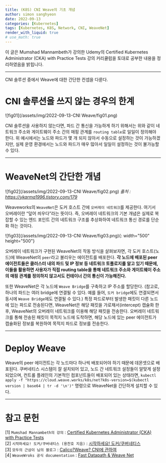 ```yaml
---
title: (K8S) CNI Weave의 기초 개념
author: simon sanghyeon
date: 2022-09-13
categories: [Kubernetes]
tags: [Kubernetes, K8S, Network, CNI, WeaveNet]
render_with_liquid: true
# use_math: true
---
```

이 글은 Mumshad Mannambeth가 강의한 Udemy의 Certified Kubernetes Administrator (CKA) with Practice Tests 강의 커리큘럼을 토대로 공부한 내용을 정리하였음을 밝힙니다.

---
CNI 솔루션 중에서 Weave에 대한 간단한 컨셉을 다룬다.

# CNI 솔루션을 쓰지 않는 경우의 한계

![fig01](/assets/img/2022-09-13-CNI Weave/fig01.png)

CNI 솔루션을 사용하지 않는다면, 파드 간 통신을 가능하게 하기 위해서는 위와 같이 네트워크 주소와 게이트웨이 주소 간의 매핑 관계를 `routing table`로 일일이 정의해야 한다. 위 예시에서는 노드와 파드가 몇 개 되지 않아서 수동으로 설정하는 것이 가능하겠지만, 실제 운영 환경에서는 노드와 파드가 매우 많아서 일일이 설정하는 것이 불가능할 수 있다.

---
# WeaveNet의 간단한 개념

![fig02](/assets/img/2022-09-13-CNI Weave/fig02.png)
*출처 : https://ykarma1996.tistory.com/179*

Weaveworks의 `WeaveNet`은 도커 호스트 간에 `오버레이 네트워크`를 제공한다. 여기서 오버레이란 “덮어 씌우다”라는 뜻이다. 즉, 오버레이 네트워크의 기본 개념은 실제로 복잡할 수 있는 엔드 포인트 간의 네트워크 구조를 추상화하여 네트워크 통신 경로를 단순화 하는 것이다.

![fig03](/assets/img/2022-09-13-CNI Weave/fig03.png){: width="500" height="500"}

오버레이 네트워크가 구현된 WeaveNet의 작동 방식을 살펴보자면, 각 도커 호스트(노드)에 WeaveNet의 `peer`라고 불리우는 에이전트를 배포한다. **각 노드에 배포된 peer 에이전트들은 클러스터 내의 파드 및 IP 정보 등 네트워크 토폴로지를 알고 있기 때문에, 이들을 활용하면 사용자가 직접 routing table을 통해 네트워크 주소와 게이트웨이 주소의 매핑 관계를 정의하지 않고서도 컨테이너 간의 통신이 가능해진다.**

또한 WeaveNet은 각 노드에 `Weave Bridge`를 구축하고 IP 주소를 할당한다. (참고로, 하나의 파드는 여러 bridge에 연결될 수 있다. 예를 들어, `도커 bridge`에도 연결되면서 동시에 `Weave Bridge`에도 연결될 수 있다.) 특정 파드로부터 발생한 패킷이 다른 노드에 있는 파드로 전송된다면, WeaveNet은 해당 패킷을 가로채서(intercept) 캡슐화 한 후, WeaveNet의 오버레이 네트워크를 이용해 해당 패킷을 전송한다. 오버레이 네트워크를 통해 전송된 패킷이 목적지 노드에 도착하면, 해당 노드에 있는 peer 에이전트가 캡슐화된 정보를 복원하여 목적지 파드로 정보를 전송한다.

---
# Deploy Weave
Weave의 peer 에이전트는 각 노드마다 하나씩 배포되어야 하기 때문에 데몬셋으로 배포된다. 쿠버네티스 시스템이 잘 설치되어 있고, 노드 간 네트워크 설정들이 알맞게 설정되었으며, 컨트롤 플레인의 기본적인 컴포넌트들이 배포되어 있는 상태라면, `kubectl apply -f "https://cloud.weave.works/k8s/net?k8s-version=$(kubectl version | base64 | tr -d '\n')"` 명령으로 WeaveNet을 간단하게 설치할 수 있다.

---
# 참고 문헌

[1] `Mumshad Mannambeth의 강의` : [Certified Kubernetes Administrator (CKA) with Practice Tests](https://www.udemy.com/course/certified-kubernetes-administrator-with-practice-tests/)<br>
[2] `시작하세요! 도커/쿠버네티스 (용찬호 지음)` : [시작하세요! 도커/쿠버네티스](http://www.yes24.com/Product/Goods/84927385)<br>
[3] `모두의 근삼이 님의 블로그` :  [Calico?Weave? CNI에 관하여](https://ykarma1996.tistory.com/179)<br>
[4] `WeaveWroks 공식 documentation` : [Fast Datapath & Weave Net](https://www.weave.works/docs/net/latest/concepts/fastdp-how-it-works/)
